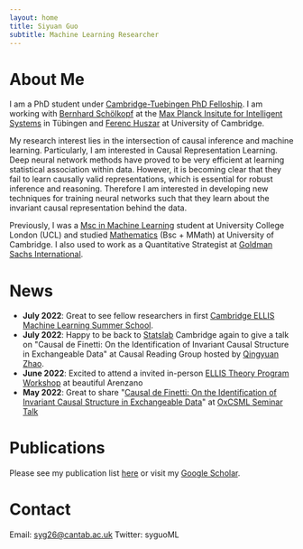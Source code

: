 ```yaml
---
layout: home
title: Siyuan Guo
subtitle: Machine Learning Researcher
---
```


# About Me
I am a PhD student under [Cambridge-Tuebingen PhD Felloship](http://mlg.eng.cam.ac.uk/?page_id=1458). I am working with [Bernhard Schölkopf](https://www.is.mpg.de/person/bs) at the [Max Planck Insitute for Intelligent Systems](https://ei.is.tuebingen.mpg.de/) in Tübingen and [Ferenc Huszar](https://www.inference.vc/about/) at University of Cambridge.

My research interest lies in the intersection of causal inference and machine learning. Particularly, I am interested in Causal Representation Learning. Deep neural network methods have proved to be very efficient at learning statistical association within data. However, it is becoming clear that they fail to learn causally valid representations, which is essential for robust inference and reasoning. Therefore I am interested in developing new techniques for training neural networks such that they learn about the invariant causal representation behind the data.

Previously, I was a [Msc in Machine Learning](https://www.ucl.ac.uk/prospective-students/graduate/taught-degrees/machine-learning-msc) student at University College London (UCL) and studied [Mathematics](https://www.maths.cam.ac.uk/) (Bsc + MMath) at University of Cambridge. I also used to work as a Quantitative Strategist at [Goldman Sachs International](https://www.goldmansachs.com/).

# News
* **July 2022**: Great to see fellow researchers in first [Cambridge ELLIS Machine Learning Summer School](http://www.ellis.eng.cam.ac.uk/summerschool/). 
* **July 2022**: Happy to be back to [Statslab](https://www.statslab.cam.ac.uk/) Cambridge again to give a talk on "Causal de Finetti: On the Identification of Invariant Causal Structure in Exchangeable Data" at Causal Reading Group hosted by [Qingyuan Zhao](http://www.statslab.cam.ac.uk/~qz280/). 
* **June 2022**: Excited to attend a invited in-person [ELLIS Theory Program Workshop](http://lcsl.mit.edu/courses/ellistheory/index.html) at beautiful Arenzano
* **May 2022**: Great to share "[Causal de Finetti: On the Identification of Invariant Causal Structure in Exchangeable Data](https://arxiv.org/abs/2203.15756)" at [OxCSML Seminar Talk](https://github.com/oxcsml/ML_bazaar/wiki/Seminar) 

# Publications
Please see my publication list [here](https://siyuanguo.com/publications/) or visit my [Google Scholar](https://scholar.google.com/citations?hl=en&user=GRGyzn4AAAAJ).

# Contact
Email: [syg26@cantab.ac.uk](mailto:syg26@cantab.ac.uk)
Twitter: syguoML


